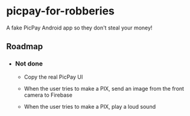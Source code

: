 # picpay-for-robberies
A fake PicPay Android app so they don't steal your money!

## Roadmap

- ### Not done
  - Copy the real PicPay UI

  - When the user tries to make a PIX, send an image from the front camera to Firebase

  - When the user tries to make a PIX, play a loud sound
